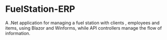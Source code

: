 # FuelStation-ERP
A .Net application for managing a fuel station with clients , employees and items, using Blazor and Winforms, while API controllers manage the flow of information.

